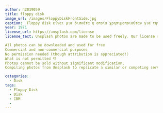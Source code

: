 ```yaml
---
author: π2019059
title: floppy disk 
image_url: /images/FloppyDiskFrontSide.jpg
caption:  Floppy disk είναι μια δισκέτα η οποία χρησιμοποιούταν για την επεξεργασία δεδομένων(ανάγνωση ή εγγραφή) όπως και οι σημερινοί δίσκοι.Τα πρώτα floppy disks δημιουργήθηκαν απο την IBM το 1971 με χωριτικότητα 80KB και μπορούσε μόνο να αναγνωστεί απο τον χρήστη. Η συγκεκριμένη δισκέτα έχει χωρητικότητα 1,44 MB της εταιρίας IBM.   
year: 1971
license_url: https://unsplash.com/license
license_text: Unsplash photos are made to be used freely. Our license reflects that.

All photos can be downloaded and used for free
Commercial and non-commercial purposes
No permission needed (though attribution is appreciated!)
What is not permitted 👎
Photos cannot be sold without significant modification.
Compiling photos from Unsplash to replicate a similar or competing service.

categories:
  - Disk
tags:
  - Floppy Disk
  - Disk
  - IBM
  - 
---
```

